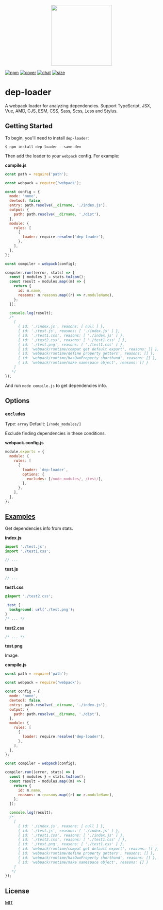 <div align="center">
  <a href="https://github.com/webpack/webpack">
    <img width="200" height="200" src="https://webpack.js.org/assets/icon-square-big.svg">
  </a>
</div>

[![npm][npm]][npm-url]
[![cover][cover]][cover-url]
[![chat][chat]][chat-url]
[![size][size]][size-url]

# dep-loader

A webpack loader for analyzing dependencies. Support TypeScript, JSX, Vue, AMD, CJS, ESM, CSS, Sass, Scss, Less and Stylus.

## Getting Started

To begin, you'll need to install `dep-loader`:

```console
$ npm install dep-loader --save-dev
```

Then add the loader to your `webpack` config. For example:

**compile.js**

```js
const path = require('path');

const webpack = require('webpack');

const config = {
  mode: 'none',
  devtool: false,
  entry: path.resolve(__dirname, './index.js'),
  output: {
    path: path.resolve(__dirname, './dist'),
  },
  module: {
    rules: [
      {
        loader: require.resolve('dep-loader'),
      },
    ],
  },
};

const compiler = webpack(config);

compiler.run((error, stats) => {
  const { modules } = stats.toJson();
  const result = modules.map((m) => {
    return {
      id: m.name,
      reasons: m.reasons.map((r) => r.moduleName),
    };
  });

  console.log(result);
  /*
    [
      { id: './index.js', reasons: [ null ] },
      { id: './test.js', reasons: [ './index.js' ] },
      { id: './test1.css', reasons: [ './index.js' ] },
      { id: './test2.css', reasons: [ './test1.css' ] },
      { id: './test.png', reasons: [ './test1.css' ] },
      { id: 'webpack/runtime/compat get default export', reasons: [] },
      { id: 'webpack/runtime/define property getters', reasons: [] },
      { id: 'webpack/runtime/hasOwnProperty shorthand', reasons: [] },
      { id: 'webpack/runtime/make namespace object', reasons: [] }
    ]
   */
});
```

And run `node compile.js` to get dependencies info.

## Options

### `excludes`

Type: `array`
Default: `[/node_modules/]`

Exclude finding dependencies in these conditions.

**webpack.config.js**

```js
module.exports = {
  module: {
    rules: [
      {
        loader: `dep-loader`,
        options: {
          excludes: [/node_modules/, /test/],
        },
      },
    ],
  },
};
```

## [Examples](./example)

Get dependencies info from stats.

**index.js**

```js
import './test.js';
import './test1.css';

// ...
```

**test.js**

```js
// ...
```

**test1.css**

```css
@import './test2.css';

.test {
  background: url('./test.png');
}
/* ... */
```

**test2.css**

```css
/* ... */
```

**test.png**

Image.

**compile.js**

```js
const path = require('path');

const webpack = require('webpack');

const config = {
  mode: 'none',
  devtool: false,
  entry: path.resolve(__dirname, './index.js'),
  output: {
    path: path.resolve(__dirname, './dist'),
  },
  module: {
    rules: [
      {
        loader: require.resolve('dep-loader'),
      },
    ],
  },
};

const compiler = webpack(config);

compiler.run((error, stats) => {
  const { modules } = stats.toJson();
  const result = modules.map((m) => {
    return {
      id: m.name,
      reasons: m.reasons.map((r) => r.moduleName),
    };
  });

  console.log(result);
  /*
    [
      { id: './index.js', reasons: [ null ] },
      { id: './test.js', reasons: [ './index.js' ] },
      { id: './test1.css', reasons: [ './index.js' ] },
      { id: './test2.css', reasons: [ './test1.css' ] },
      { id: './test.png', reasons: [ './test1.css' ] },
      { id: 'webpack/runtime/compat get default export', reasons: [] },
      { id: 'webpack/runtime/define property getters', reasons: [] },
      { id: 'webpack/runtime/hasOwnProperty shorthand', reasons: [] },
      { id: 'webpack/runtime/make namespace object', reasons: [] }
    ]
   */
});
```

## License

[MIT](./LICENSE)

[npm]: https://img.shields.io/npm/v/dep-loader.svg
[npm-url]: https://npmjs.com/package/dep-loader
[node]: https://img.shields.io/node/v/dep-loader.svg
[node-url]: https://nodejs.org
[deps]: https://david-dm.org/zjffun/dep-loader.svg
[deps-url]: https://david-dm.org/zjffun/dep-loader
[cover]: https://codecov.io/gh/zjffun/dep-loader/branch/master/graph/badge.svg
[cover-url]: https://codecov.io/gh/zjffun/dep-loader
[chat]: https://img.shields.io/badge/gitter-webpack%2Fwebpack-brightgreen.svg
[chat-url]: https://gitter.im/webpack/webpack
[size]: https://packagephobia.now.sh/badge?p=dep-loader
[size-url]: https://packagephobia.now.sh/result?p=dep-loader
